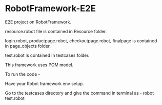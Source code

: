# RobotFramework-E2E
E2E project on RobotFramework.

resource.robot file is contained in Resource folder.

login.robot, productpage.robot, checkoutpage.robot, finalpage is contained in page_objects folder.

test.robot is contained in testcases folder.

This framework uses POM model.

To run the code - 

Have your Robot framework env setup.

Go to the testcases directory and give the command in terminal as - robot test.robot
